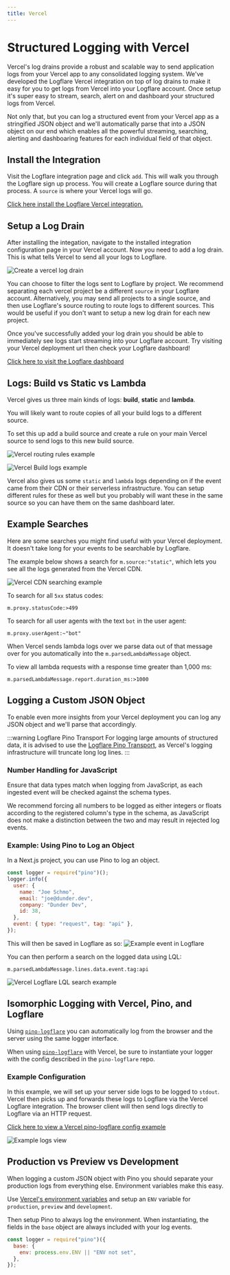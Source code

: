 ```yaml
---
title: Vercel
---
```


# Structured Logging with Vercel

Vercel's log drains provide a robust and scalable way to send application logs from your Vercel app to any consolidated logging system. We've developed the Logflare Vercel integration on top of log drains to make it easy for you to get logs from Vercel into your Logflare account. Once setup it's super easy to stream, search, alert on and dashboard your structured logs from Vercel.

Not only that, but you can log a structured event from your Vercel app as a stringified JSON object and we'll automatically parse that into a JSON object on our end which enables all the powerful streaming, searching, alerting and dashboaring features for each individual field of that object.

## Install the Integration

Visit the Logflare integration page and click `add`. This will walk you through the Logflare sign up process. You will create a Logflare source during that process. A `source` is where your Vercel logs will go.

[Click here install the Logflare Vercel integration.](https://vercel.co/integrations/logflare)

## Setup a Log Drain

After installing the integation, navigate to the installed integration configuration page in your Vercel account. Now you need to add a log drain. This is what tells Vercel to send all your logs to Logflare.

![Create a vercel log drain](./create-vercel-log-drain.png)

You can choose to filter the logs sent to Logflare by project. We recommend separating each vercel project be a different `source` in your Logflare account. Alternatively, you may send all projects to a single source, and then use Logflare's source routing to route logs to different sources. This would be useful if you don't want to setup a new log drain for each new project.

Once you've successfully added your log drain you should be able to immediately see logs start streaming into your Logflare account. Try visiting your Vercel deployment url then check your Logflare dashboard!

[Click here to visit the Logflare dashboard](https://logflare.app/dashboard)

## Logs: Build vs Static vs Lambda

Vercel gives us three main kinds of logs: **build**, **static** and **lambda**.

You will likely want to route copies of all your build logs to a different source.

To set this up add a build source and create a rule on your main Vercel source to send logs to this new build source.

![Vercel routing rules example](./vercel-routing-rules.png)

![Vercel Build logs example](./vercel-build-logs.gif)

Vercel also gives us some `static` and `lambda` logs depending on if the event came from their CDN or their serverless infrastructure. You can setup different rules for these as well but you probably will want these in the same source so you can have them on the same dashboard later.

## Example Searches

Here are some searches you might find useful with your Vercel deployment. It doesn't take long for your events to be searchable by Logflare.

The example below shows a search for `m.source:"static"`, which lets you see all the logs generated from the Vercel CDN.

![Vercel CDN searching example](./example-vercel-search.gif)

To search for all `5xx` status codes:

```
m.proxy.statusCode:>499
```

To search for all user agents with the text `bot` in the user agent:

```
m.proxy.userAgent:~"bot"
```

When Vercel sends lambda logs over we parse data out of that message over for you automatically into the `m.parsedLambdaMessage` object.

To view all lambda requests with a response time greater than 1,000 ms:

```
m.parsedLambdaMessage.report.duration_ms:>1000
```

## Logging a Custom JSON Object

To enable even more insights from your Vercel deployment you can log any JSON object and we'll parse that accordingly.

:::warning Logflare Pino Transport
For logging large amounts of structured data, it is advised to use the [Logflare Pino Transport](https://github.com/Logflare/pino-logflare), as Vercel's logging infrastructure will truncate long log lines.
:::

### Number Handling for JavaScript

Ensure that data types match when logging from JavaScript, as each ingested event will be checked against the schema types.

We recommend forcing all numbers to be logged as either integers or floats according to the registered column's type in the schema, as JavaScript does not make a distinction between the two and may result in rejected log events.

### Example: Using Pino to Log an Object

In a Next.js project, you can use Pino to log an object.

```js
const logger = require("pino")();
logger.info({
  user: {
    name: "Joe Schmo",
    email: "joe@dunder.dev",
    company: "Dunder Dev",
    id: 38,
  },
  event: { type: "request", tag: "api" },
});
```

This will then be saved in Logflare as so:
![Example event in Logflare](./example-log-event.png)

You can then perform a search on the logged data using LQL:

```
m.parsedLambdaMessage.lines.data.event.tag:api
```

![Vercel Logflare LQL search example](./vercel-lql-search-example.png)

## Isomorphic Logging with Vercel, Pino, and Logflare

Using [`pino-logflare`](https://github.com/Logflare/pino-logflare) you can automatically log from the browser and the server using the same logger interface.

When using [`pino-logflare`](https://github.com/Logflare/pino-logflare) with Vercel, be sure to instantiate your logger with the config described in the `pino-logflare` repo.

### Example Configuration

In this example, we will set up your server side logs to be logged to `stdout`. Vercel then picks up and forwards these logs to Logflare via the Vercel Logflare integration. The browser client will then send logs directly to Logflare via an HTTP request.

[Click here to view a Vercel pino-logflare config example](https://github.com/Logflare/pino-logflare/blob/master/docs/VERCEL.md)

![Example logs view](example-logs-view.png)

## Production vs Preview vs Development

When logging a custom JSON object with Pino you should separate your production logs from everything else. Environment variables make this easy.

Use [Vercel's environment variables](https://vercel.com/docs/v2/build-step#environment-variables) and setup an `ENV` variable for `production`, `preview` and `development`.

Then setup Pino to always log the environment. When instantiating, the fields in the `base` object are always included with your log events.

```js
const logger = require("pino")({
  base: {
    env: process.env.ENV || "ENV not set",
  },
});
```
